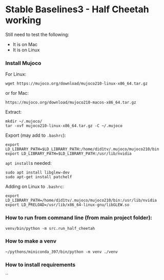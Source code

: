 # Stable Baselines3 - Half Cheetah working

Still need to test the following:
- It is on Mac
- It is on Linux

### Install Mujoco
For Linux:

`wget https://mujoco.org/download/mujoco210-linux-x86_64.tar.gz`

or for Mac:

`https://mujoco.org/download/mujoco210-macos-x86_64.tar.gz`

Extract:
```
mkdir ~/.mujoco/
tar -xvf mujoco210-linux-x86_64.tar.gz -C ~/.mujoco
```

Export (may add to `.bashrc`):
```
export LD_LIBRARY_PATH=$LD_LIBRARY_PATH:/home/did1tv/.mujoco/mujoco210/bin
export LD_LIBRARY_PATH=$LD_LIBRARY_PATH:/usr/lib/nvidia
```

`apt install`s needed:
```
sudo apt install libglew-dev
sudo apt-get install patchelf

```

Adding on Linux to `.bashrc`:
```
export LD_LIBRARY_PATH=/home/did1tv/.mujoco/mujoco210/bin:/usr/lib/nvidia
export LD_PRELOAD=/usr/lib/x86_64-linux-gnu/libGLEW.so
```

### How to run from command line (from main project folder):
`venv/bin/python -m src.run_half_cheetah`

### How to make a venv
`~/pythons/miniconda_397/bin/python -m venv ./venv`

### How to install requirements
``